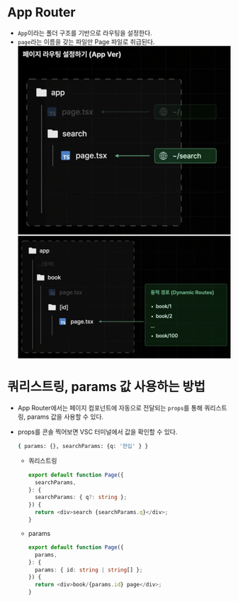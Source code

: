 # App Router

- `App`이라는 폴더 구조를 기반으로 라우팅을 설정한다.
- `page`라는 이름을 갖는 파일만 Page 파일로 취급된다.
  ![alt text](3-2_pageRouting_img1.png)
  ![alt text](3-2_pageRouting_img2.png)

# 쿼리스트링, params 값 사용하는 방법

- App Router에서는 페이지 컴포넌트에 자동으로 전달되는 `props`를 통해 쿼리스트링, params 값을 사용할 수 있다.
- props를 콘솔 찍어보면 VSC 터미널에서 값을 확인할 수 있다.

  ```bash
  { params: {}, searchParams: {q: '한입' } }
  ```

  - 쿼리스트링

    ```ts
    export default function Page({
      searchParams,
    }: {
      searchParams: { q?: string };
    }) {
      return <div>search {searchParams.q}</div>;
    }
    ```

  - params
    ```ts
    export default function Page({
      params,
    }: {
      params: { id: string | string[] };
    }) {
      return <div>book/{params.id} page</div>;
    }
    ```
